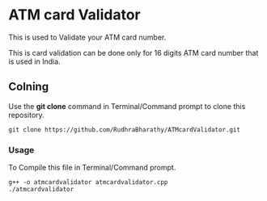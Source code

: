# ATM card Validator

This is used to Validate your ATM card number.

This is card validation can be done only for 16 digits ATM card number that is used in India.

## Colning

Use the **git clone** command in Terminal/Command prompt to clone this repository.

```git clone https://github.com/RudhraBharathy/ATMcardValidator.git ```

### Usage

To Compile this file in Terminal/Command prompt.

```
g++ -o atmcardvalidator atmcardvalidator.cpp
./atmcardvalidator
```
